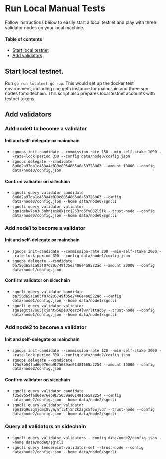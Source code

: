 # Run Local Manual Tests

Follow instructions below to easily start a local testnet and play with three validator nodes on your local machine.

#### Table of contents
- [Start local testnet](#start-local-testnet)
- [Add validators](#add-validators)

## Start local testnet.

Run `go run localnet.go -up`. This would set up the docker test environment, including one geth instance for mainchain and three sgn nodes for sidechain. This script also prepares local testnet accounts with testnet tokens.

## Add validators

### Add node0 to become a validator

#### Init and self-delegate on mainchain
- `sgnops init-candidate --commission-rate 150 --min-self-stake 1000 --rate-lock-period 300 --config data/node0/config.json`
- `sgnops delegate --candidate 6a6d2a97da1c453a4e099e8054865a0a59728863 --amount 10000 --config data/node0/config.json`

#### Confirm validator on sidechain
- `sgncli query validator candidate 6a6d2a97da1c453a4e099e8054865a0a59728863 --config data/node0/config.json --home data/node0/sgncli`
- `sgncli query validator validator sgn1qehw7sn3u3nhnjeqk8kjccj263rq5fv002l5fk --trust-node --config data/node0/config.json --home data/node0/sgncli`

### Add node1 to become a validator

#### Init and self-delegate on mainchain
- `sgnops init-candidate --commission-rate 200 --min-self-stake 2000 --rate-lock-period 300 --config data/node1/config.json`
- `sgnops delegate --candidate ba756d65a1a03f07d205749f35e2406e4a8522ad --amount 20000 --config data/node1/config.json`

#### Confirm validator on sidechain
- `sgncli query validator candidate ba756d65a1a03f07d205749f35e2406e4a8522ad --config data/node1/config.json --home data/node1/sgncli`
- `sgncli query validator validator sgn1egtta7su5jxjahtw56pe07qerz4lwvrlttac6y --trust-node --config data/node1/config.json --home data/node1/sgncli`

### Add node2 to become a validator

#### Init and self-delegate on mainchain
- `sgnops init-candidate --commission-rate 120 --min-self-stake 3000 --rate-lock-period 300 --config data/node2/config.json`
- `sgnops delegate --candidate f25d8b54fad6e976eb9175659ae01481665a2254 --amount 10000 --config data/node2/config.json`

#### Confirm validator on sidechain
- `sgncli query validator candidate f25d8b54fad6e976eb9175659ae01481665a2254 --config data/node2/config.json --home data/node2/sgncli`
- `sgncli query validator validator sgn19q9usqmjcmx8vynynfl5tj5n2k22gc5f6wjvd7 --trust-node --config data/node2/config.json --home data/node2/sgncli`

### Query all validators on sidechain
- `sgncli query validator validators --config data/node2/config.json --home data/node0/sgncli`
- `sgncli query tendermint-validator-set --trust-node --config data/node2/config.json --home data/node0/sgncli`